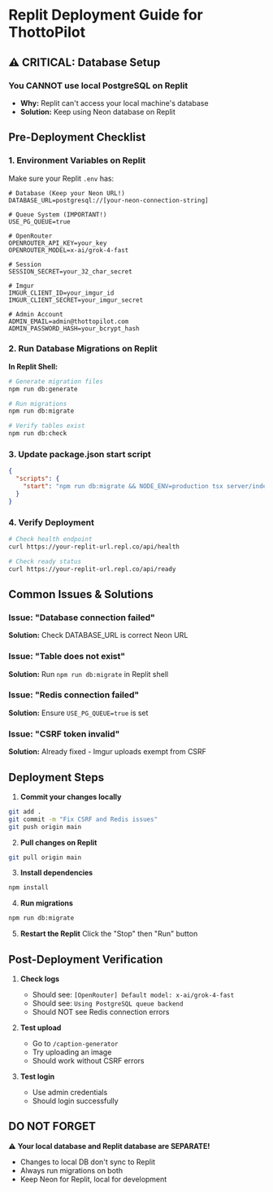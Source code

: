 # Replit Deployment Guide for ThottoPilot

## ⚠️ CRITICAL: Database Setup

### You CANNOT use local PostgreSQL on Replit
- **Why:** Replit can't access your local machine's database
- **Solution:** Keep using Neon database on Replit

## Pre-Deployment Checklist

### 1. Environment Variables on Replit
Make sure your Replit `.env` has:
```env
# Database (Keep your Neon URL!)
DATABASE_URL=postgresql://[your-neon-connection-string]

# Queue System (IMPORTANT!)
USE_PG_QUEUE=true

# OpenRouter
OPENROUTER_API_KEY=your_key
OPENROUTER_MODEL=x-ai/grok-4-fast

# Session
SESSION_SECRET=your_32_char_secret

# Imgur
IMGUR_CLIENT_ID=your_imgur_id
IMGUR_CLIENT_SECRET=your_imgur_secret

# Admin Account
ADMIN_EMAIL=admin@thottopilot.com
ADMIN_PASSWORD_HASH=your_bcrypt_hash
```

### 2. Run Database Migrations on Replit

**In Replit Shell:**
```bash
# Generate migration files
npm run db:generate

# Run migrations
npm run db:migrate

# Verify tables exist
npm run db:check
```

### 3. Update package.json start script
```json
{
  "scripts": {
    "start": "npm run db:migrate && NODE_ENV=production tsx server/index.ts"
  }
}
```

### 4. Verify Deployment
```bash
# Check health endpoint
curl https://your-replit-url.repl.co/api/health

# Check ready status
curl https://your-replit-url.repl.co/api/ready
```

## Common Issues & Solutions

### Issue: "Database connection failed"
**Solution:** Check DATABASE_URL is correct Neon URL

### Issue: "Table does not exist"
**Solution:** Run `npm run db:migrate` in Replit shell

### Issue: "Redis connection failed"
**Solution:** Ensure `USE_PG_QUEUE=true` is set

### Issue: "CSRF token invalid"
**Solution:** Already fixed - Imgur uploads exempt from CSRF

## Deployment Steps

1. **Commit your changes locally**
```bash
git add .
git commit -m "Fix CSRF and Redis issues"
git push origin main
```

2. **Pull changes on Replit**
```bash
git pull origin main
```

3. **Install dependencies**
```bash
npm install
```

4. **Run migrations**
```bash
npm run db:migrate
```

5. **Restart the Replit**
Click the "Stop" then "Run" button

## Post-Deployment Verification

1. **Check logs**
   - Should see: `[OpenRouter] Default model: x-ai/grok-4-fast`
   - Should see: `Using PostgreSQL queue backend`
   - Should NOT see Redis connection errors

2. **Test upload**
   - Go to `/caption-generator`
   - Try uploading an image
   - Should work without CSRF errors

3. **Test login**
   - Use admin credentials
   - Should login successfully

## DO NOT FORGET

⚠️ **Your local database and Replit database are SEPARATE!**
- Changes to local DB don't sync to Replit
- Always run migrations on both
- Keep Neon for Replit, local for development

